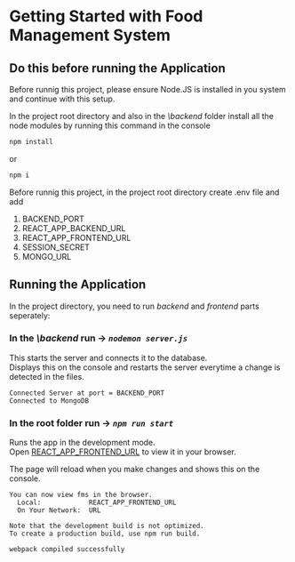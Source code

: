 # Getting Started with Food Management System

## Do this before running the Application

Before runnig this project, please ensure Node.JS is installed in you system and continue with this setup.

In the project root directory and also in the *\backend* folder install all the node modules by running this command in the console
```javascript
npm install
```
or 
```javascript
npm i
```

Before runnig this project, in the project root directory create .env file and add
1. BACKEND_PORT
2. REACT_APP_BACKEND_URL
3. REACT_APP_FRONTEND_URL
4. SESSION_SECRET
5. MONGO_URL

## Running the Application
In the project directory, you need to run *backend* and *frontend* parts seperately:

### In the *\backend* run -> *`nodemon server.js`*

This starts the server and connects it to the database.\
Displays this on the console and restarts the server everytime a change is detected in the files.
```
Connected Server at port = BACKEND_PORT
Connected to MongoDB
```

### In the root folder run -> *`npm run start`*

Runs the app in the development mode.\
Open [REACT_APP_FRONTEND_URL](REACT_APP_FRONTEND_URL) to view it in your browser.

The page will reload when you make changes and shows this on the console.
```
You can now view fms in the browser.
  Local:            REACT_APP_FRONTEND_URL
  On Your Network:  URL

Note that the development build is not optimized.
To create a production build, use npm run build.

webpack compiled successfully
```